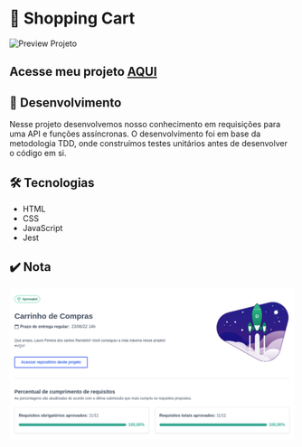 # :shopping_cart: Shopping Cart

![Preview Projeto](./github/Readme-gif.gif)

## Acesse meu projeto <a href="https://lauropera.github.io/shopping-cart/">AQUI</a>

## :satellite: Desenvolvimento

Nesse projeto desenvolvemos nosso conhecimento em requisições para uma API e funções assíncronas. O desenvolvimento foi em base da metodologia TDD, onde construímos testes unitários antes de desenvolver o código em si.

## :hammer_and_wrench: Tecnologias

* HTML
* CSS
* JavaScript
* Jest

## :heavy_check_mark: Nota
![Minha nota no projeto](./github/nota-projeto.png)
